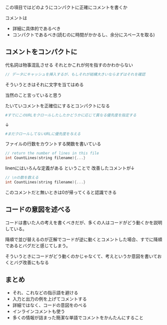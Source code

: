この項目ではどのようにコンパクトに正確にコメントを書くか

コメントは
- 詳細に具体的であるべき
- コンパクトであるべき(読むのに時間がかかるし、余分にスペースを取る)


## コメントをコンパクトに

代名詞は物事混乱させる
それとかこれが何を指すのかわからない
```c++
// データにキャッシュを挿入するが、もしそれが結構大きいならまずはそれを確認
```
そういうときはそれに文字を当てはめる

当然のこと言っていると思う

たいていコメントを正確位にするとコンパクトになる

```Python 3
#すでにこのURLをクロールしたしたかどうかに応じて異なる優先度を指定する
```
↓

```Python 3
#まだクロールしてないURLに優先度を与える
```

ファイルの行数をカウントする関数を書いている
```c++
// return the number of lines in this file
int CountLines(string filename){...}
```

linenにはいろんな定義がある
ということで 改善したコメントが↓
```c++
// \nの数を数える
int CountLines(string filename){...}
```
このコメントだと無いときは0が帰ってくると認識できる

## コードの意図を述べる
コードは書いた人の考えを書くべきだが、多くの人はコードがどう動くかを説明している。

降順で並び替えるのが正解でコードが逆に動くとコメントした場合、すでに降順であるとバグだと感じてしまう。

そういうときにコードがどう動くのかじゃなくて、考えというか意図を書いておくとバグ改善にもなる

## まとめ
- それ、これなどの指示語を避ける
- 入力と出力の例を上げてコメントする
- 詳細ではなく、コードの意図をのべる
- インラインコメントも使う
- 多くの情報が詰まった簡潔な単語でコメントをかんたんにすること